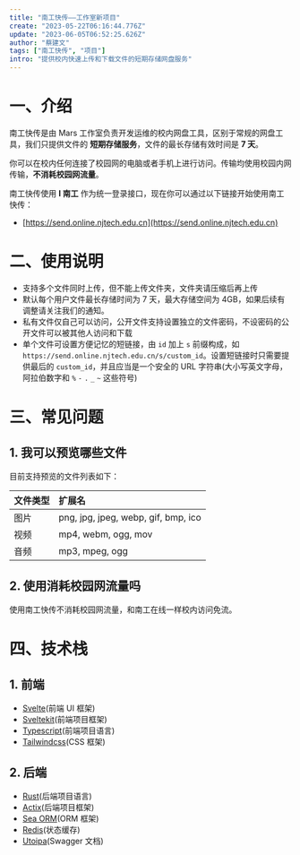 ```yaml
---
title: "南工快传——工作室新项目"
create: "2023-05-22T06:16:44.776Z"
update: "2023-06-05T06:52:25.626Z"
author: "蔡建文"
tags: ["南工快传", "项目"]
intro: "提供校内快速上传和下载文件的短期存储网盘服务"
---
```


# 一、介绍

南工快传是由 Mars 工作室负责开发运维的校内网盘工具，区别于常规的网盘工具，我们只提供文件的 **短期存储服务**，文件的最长存储有效时间是 **7 天**。

你可以在校内任何连接了校园网的电脑或者手机上进行访问。传输均使用校园内网传输，**不消耗校园网流量**。

南工快传使用 **I 南工** 作为统一登录接口，现在你可以通过以下链接开始使用南工快传：

- [https://send.online.njtech.edu.cn](https://send.online.njtech.edu.cn)

# 二、使用说明

- 支持多个文件同时上传，但不能上传文件夹，文件夹请压缩后再上传
- 默认每个用户文件最长存储时间为 7 天，最大存储空间为 4GB，如果后续有调整请关注我们的通知。
- 私有文件仅自己可以访问，公开文件支持设置独立的文件密码，不设密码的公开文件可以被其他人访问和下载
- 单个文件可设置方便记忆的短链接，由 `id` 加上 `s` 前缀构成，如`https://send.online.njtech.edu.cn/s/custom_id`。设置短链接时只需要提供最后的 `custom_id`，并且应当是一个安全的 URL 字符串(大小写英文字母，阿拉伯数字和 `%` `-` `.` `_` `~` 这些符号)

# 三、常见问题

## 1. 我可以预览哪些文件

目前支持预览的文件列表如下：

| 文件类型 | 扩展名                              |
| :------- | :---------------------------------- |
| 图片     | png, jpg, jpeg, webp, gif, bmp, ico |
| 视频     | mp4, webm, ogg, mov                 |
| 音频     | mp3, mpeg, ogg                      |

## 2. 使用消耗校园网流量吗

使用南工快传不消耗校园网流量，和南工在线一样校内访问免流。

# 四、技术栈

## 1. 前端

- [Svelte](https://svelte.dev)(前端 UI 框架)
- [Sveltekit](https://kit.svelte.dev)(前端项目框架)
- [Typescript](https://www.typescriptlang.org)(前端项目语言)
- [Tailwindcss](https://tailwindcss.com)(CSS 框架)

## 2. 后端

- [Rust](https://www.rust-lang.org)(后端项目语言)
- [Actix](https://actix.rs)(后端项目框架)
- [Sea ORM](https://www.sea-ql.org/SeaORM)(ORM 框架)
- [Redis](https://redis.com)(状态缓存)
- [Utoipa](https://crates.io/crates/utoipa-swagger-ui)(Swagger 文档)
